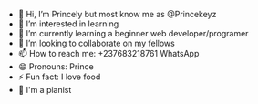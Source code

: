 - 👋 Hi, I’m Princely but most know me as @Princekeyz
- 👀 I’m interested in learning 
- 🌱 I’m currently learning a beginner web developer/programer
- 💞️ I’m looking to collaborate on my fellows
- 📫 How to reach me: +237683218761 WhatsApp
- 😄 Pronouns: Prince
- ⚡ Fun fact: I love food
- 🎹 I'm a pianist
<!---
Princekeyz810/Princekeyz810 is a ✨ special ✨ repository because its `README.md` (this file) appears on your GitHub profile.
You can click the Preview link to take a look at your changes.
--->
